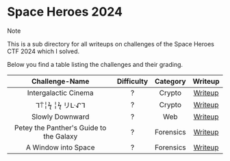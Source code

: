 # Space Heroes 2024

> [!Note]
> This is a sub directory for all writeups on challenges of the Space Heroes CTF 2024 which I solved.
>
> Below you find a table listing the challenges and their grading.
> 
> | Challenge-Name | Difficulty | Category | Writeup |
> | :------------: | :--------: | :------: | :-----: |
> | Intergalactic Cinema | ? | Crypto | [Writeup](https://github.com/Aryt3/writeups/tree/main/jeopardy_ctfs/2024/space_heroes_ctf_2024/intergalactic_cinema) |
> | ᒣ⍑╎ϟ ╎ϟ リᒷᖋᒣ | ? | Crypto | [Writeup](https://github.com/Aryt3/writeups/tree/main/jeopardy_ctfs/2024/space_heroes_ctf_2024/ᒣ⍑╎ϟ╎ϟリᒷᖋᒣ) |
> | Slowly Downward | ? | Web | [Writeup](https://github.com/Aryt3/writeups/tree/main/jeopardy_ctfs/2024/space_heroes_ctf_2024/slowly_downward) |
> | Petey the Panther's Guide to the Galaxy | ? | Forensics | [Writeup](https://github.com/Aryt3/writeups/tree/main/jeopardy_ctfs/2024/space_heroes_ctf_2024/petey_the_panthers_guide_to_the_galaxy) |
> | A Window into Space | ? | Forensics | [Writeup](https://github.com/Aryt3/writeups/tree/main/jeopardy_ctfs/2024/space_heroes_ctf_2024/a_window_into_space) |